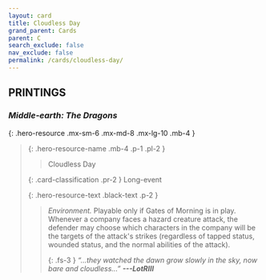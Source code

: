 ```yaml
---
layout: card
title: Cloudless Day
grand_parent: Cards
parent: C
search_exclude: false
nav_exclude: false
permalink: /cards/cloudless-day/
---
```


## PRINTINGS


### _Middle-earth: The Dragons_

{: .hero-resource .mx-sm-6 .mx-md-8 .mx-lg-10 .mb-4 }
> {: .hero-resource-name .mb-4 .p-1 .pl-2 }
> > <div class="card-mp"></div>
> > <div class="card-name">Cloudless Day</div>
>
> {: .card-classification .pr-2 }
> Long-event
>
> {: .hero-resource-text .black-text .p-2 }
> > _Environment._ Playable only if Gates of Morning is in play. Whenever a company faces a hazard creature attack, the defender may choose which characters in the company will be the targets of the attack's strikes (regardless of tapped status, wounded status, and the normal abilities of the attack).   
> > 
> > {: .fs-3 } 
> > _“...they watched the dawn grow slowly in the sky, now bare and cloudless...”_ ***---&#65279;LotRIII*** 
> 
